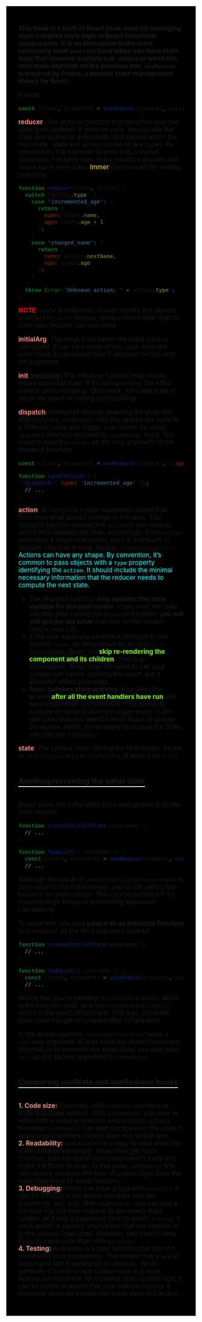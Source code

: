 <div style="font-size: 17px;background: black;padding: 2rem;">

 <b>This hook is a built-in React hook used for managing more complex state logic in React functional components. It is an alternative to the more commonly used `useState` hook when you have state logic that involves multiple sub-values or when the next state depends on the previous one. `useReducer` is inspired by Redux, a popular state management library for React.</b>

 Format:
 ```js
 const [state, dispatch] = useReducer(reducer, initialArg, init?);
 ```

<u><b style="color: Salmon;">reducer</b>:</u> The reducer function that specifies how the state gets updated. It must be pure, should take the state and action as arguments, and should return the next state. State and action can be of any types. By convention, it is common to write it as a switch statement. For each case in the switch, calculate and return some next state. <span style="color: Gold;">Immer</span> can be used for writing reducers.

```js
function reducer(state, action) {
  switch (action.type) {
    case 'incremented_age': {
      return {
        name: state.name,
        age: state.age + 1
      };
    }
    case 'changed_name': {
      return {
        name: action.nextName,
        age: state.age
      };
    }
  }
  throw Error('Unknown action: ' + action.type);
}
```
<b style="color:red;">NOTE</b>:</u> `state` is read-only. Do not modify any objects or arrays in `state`. Instead, always return new objects from your reducer just like redux.

<u><b style="color: Salmon;">initialArg</b>:</u> The value from which the initial state is calculated. It can be a value of any type. How the initial state is calculated from it depends on the next init argument.

<u><b style="color: Salmon;">init </b><b>(optional)</b>:</u> The initializer function that should return the initial state. If it’s not specified, the initial state is set to initialArg. Otherwise, the initial state is set to the result of calling init(initialArg).

<u><b style="color: Salmon;">dispatch</b>:</u> Instead of directly updating the state like with `useState`, `useReducer` lets you update the state to a different value and trigger a re-render by using `dispatch` function returned by `useReducer` hook. You need to pass the `action` as the only argument to the dispatch function.

```js
const [state, dispatch] = useReducer(reducer, { age: 42 });

function handleClick() {
  dispatch({ type: 'incremented_age' });
  // ...
}
```

<u><b style="color: Salmon;">action</b>:</u> An `action` is a plain JavaScript object that describes what should change in the state. The dispatch function passes the `action` to the reducer, which then updates the state accordingly. Each `action` describes a single interaction, even if that leads to multiple changes in data.  Format - `dispatch(action)`. <span style="color: Cyan;"> Actions can have any shape. By convention, it’s common to pass objects with a `type` property identifying the `action`. It should include the minimal necessary information that the reducer needs to compute the next state.</span>

- The dispatch function <b>only updates the state variable for the next render</b>. If you read the state variable after calling the `dispatch` function, <b>you will still get the old value</b> that was on the screen before your call.
- If the new value you provide is identical to the current `state`, as determined by an `Object.is` comparison, React will <b style="color: Chartreuse;">skip re-rendering the component and its children</b>. This is an optimization. React may still need to call your component before ignoring the result, but it shouldn’t affect your code.
- React <b>batches state updates</b>. It updates the screen <b style="color: Chartreuse;">after all the event handlers have run</b> and have called their `set` functions. This prevents multiple re-renders during a single event. In the rare case that you need to force React to update the screen earlier, for example to access the DOM, you can use `flushSync`.


<u><b style="color: Salmon;">state</b>:</u> The current state. During the first render, it’s set to `init(initialArg)` or `initialArg` (if there’s no `init`).


<h3 style="border-bottom: 2px solid white; padding-bottom: 2px; display: inline-block;">Avoiding recreating the initial state</h3> 

React saves the initial state once and ignores it on the next renders.

```js
function createInitialState(username) {
  // ...
}

function TodoList({ username }) {
  const [state, dispatch] = useReducer(reducer, createInitialState(username));
  // ...
```

Although the result of `createInitialState(username)` is only used for the initial render, you’re still calling this function on every render. This can be wasteful if it’s creating large arrays or performing expensive calculations.

To solve this, you may <b>pass it as an initializer function</b> to `useReducer` as the third argument instead:

```js
function createInitialState(username) {
  // ...
}

function TodoList({ username }) {
  const [state, dispatch] = useReducer(reducer, username, createInitialState);
  // ...
```

Notice that you’re passing `createInitialState`, which is the function itself, and not `createInitialState()`, which is the result of calling it. This way, the initial state does not get re-created after initialization.

In the above example, `createInitialState` takes a `username` argument. If your initializer doesn’t need any information to compute the initial state, you may pass `null` as the second argument to `useReducer`.

<h3 style="border-bottom: 2px solid white; padding-bottom: 2px; display: inline-block;">Comparing useState and useReducer hooks</h3>

<b style="color:DarkSalmon;">1. Code size:</b> Generally, with `useState` you have to write less code upfront. With `useReducer`, you have to write both a reducer function and dispatch actions. However, `useReducer` can help cut down on the code if many event handlers modify state in a similar way.<br>
<b style="color:DarkSalmon;">2. Readability:</b> `useState` is very easy to read when the state updates are simple. When they get more complex, they can bloat your component’s code and make it difficult to scan. In this case, `useReducer` lets you cleanly separate the how of update logic from the what happened of event handlers.<br>
<b style="color:DarkSalmon;">3. Debugging:</b> When you have a bug with `useState`, it can be difficult to tell where the state was set incorrectly, and why. With `useReducer`, you can add a console log into your reducer to see every state update, and why it happened (due to which `action`). If each action is correct, you’ll know that the mistake is in the reducer logic itself. However, you have to step through more code than with `useState`.<br>
<b style="color:DarkSalmon;">4. Testing:</b> A reducer is a pure function that doesn’t depend on your component. This means that you can export and test it separately in isolation. While generally it’s best to test components in a more realistic environment, for complex state update logic it can be useful to assert that your reducer returns a particular state for a particular initial state and action.

</div>